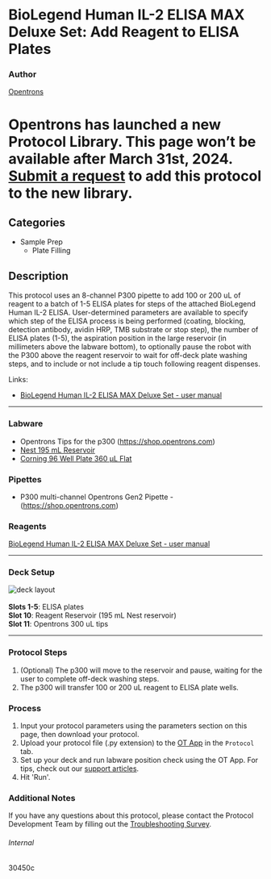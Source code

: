 # BioLegend Human IL-2 ELISA MAX Deluxe Set: Add Reagent to ELISA Plates

### Author
[Opentrons](https://opentrons.com/)



# Opentrons has launched a new Protocol Library. This page won’t be available after March 31st, 2024. [Submit a request](https://docs.google.com/forms/d/e/1FAIpQLSdYYp9QCKow4nn0KlCVsMS3HX0eJ0N9O7-erajKvcpT0lWbSg/viewform) to add this protocol to the new library.

## Categories
* Sample Prep
	* Plate Filling

## Description

This protocol uses an 8-channel P300 pipette to add 100 or 200 uL of reagent to a batch of 1-5 ELISA plates for steps of the attached BioLegend Human IL-2 ELISA. User-determined parameters are available to specify which step of the ELISA process is being performed (coating, blocking, detection antibody, avidin HRP, TMB substrate or stop step), the number of ELISA plates (1-5), the aspiration position in the large reservoir (in millimeters above the labware bottom), to optionally pause the robot with the P300 above the reagent reservoir to wait for off-deck plate washing steps, and to include or not include a tip touch following reagent dispenses.

Links:
* [BioLegend Human IL-2 ELISA MAX Deluxe Set - user manual](https://opentrons-protocol-library-website.s3.amazonaws.com/custom-README-images/30450c/431804_R7_Human_IL-2_Deluxe+1.pdf)


---



### Labware
* Opentrons Tips for the p300 (https://shop.opentrons.com)
* [Nest 195 mL Reservoir](https://labware.opentrons.com/nest_1_reservoir_195ml?category=reservoir)
* [Corning 96 Well Plate 360 µL Flat](https://labware.opentrons.com/corning_96_wellplate_360ul_flat?category=wellPlate)



### Pipettes
* P300 multi-channel Opentrons Gen2 Pipette - (https://shop.opentrons.com)

### Reagents
[BioLegend Human IL-2 ELISA MAX Deluxe Set - user manual](https://opentrons-protocol-library-website.s3.amazonaws.com/custom-README-images/30450c/431804_R7_Human_IL-2_Deluxe+1.pdf)

---

### Deck Setup
![deck layout](https://opentrons-protocol-library-website.s3.amazonaws.com/custom-README-images/30450c/screenshot-deck.png)
</br>
</br>
**Slots 1-5**: ELISA plates </br>
**Slot 10**: Reagent Reservoir (195 mL Nest reservoir) </br>
**Slot 11**: Opentrons 300 uL tips </br>


---

### Protocol Steps
1. (Optional) The p300 will move to the reservoir and pause, waiting for the user to complete off-deck washing steps.
2. The p300 will transfer 100 or 200 uL reagent to ELISA plate wells.

### Process
1. Input your protocol parameters using the parameters section on this page, then download your protocol.
2. Upload your protocol file (.py extension) to the [OT App](https://opentrons.com/ot-app) in the `Protocol` tab.
3. Set up your deck and run labware position check using the OT App. For tips, check out our [support articles](https://support.opentrons.com/en/collections/1559720-guide-for-getting-started-with-the-ot-2).
4. Hit 'Run'.

### Additional Notes
If you have any questions about this protocol, please contact the Protocol Development Team by filling out the [Troubleshooting Survey](https://protocol-troubleshooting.paperform.co/).

###### Internal
30450c
